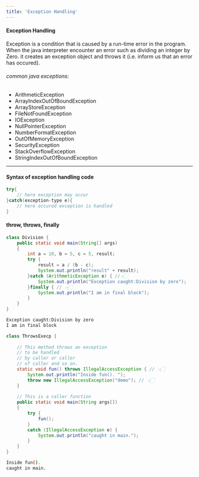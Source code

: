 ```yaml
---
title: 'Exception Handling'
---
```


#### Exception Handling

Exception is a condition that is caused by a run-time error in the program. When the java interpreter encounter an error such as dividing an integer by Zero. it creates an exception object and throws it (i.e. inform us that an error has occured).

###### common java exceptions:
- ArithmeticException
- ArrayIndexOutOfBoundException
- ArrayStoreException
- FileNotFoundException
- IOException
- NullPointerException
- NumberFormatException
- OutOfMemoryException
- SecurityException
- StackOverflowException
- StringIndexOutOfBoundException

---

#### Syntax of exception handling code

```java
try{
	// here exception may occur
}catch(exception-type e){
	// here occured exception is handled
}
```

#### throw, throws, finally

```java
class Division {
    public static void main(String[] args)
    {
        int a = 10, b = 5, c = 5, result;
        try {
            result = a / (b - c);
            System.out.println("result" + result);
        }catch (ArithmeticException e) { //👈🏻
            System.out.println("Exception caught:Division by zero");
        }finally { // 👈🏻
            System.out.println("I am in final block");
        }
    }
}
```
```bash
Exception caught:Division by zero
I am in final block
```

```java
class ThrowsExecp {
 
    // This method throws an exception
    // to be handled
    // by caller or caller
    // of caller and so on.
    static void fun() throws IllegalAccessException { // 👈🏻
        System.out.println("Inside fun(). ");
        throw new IllegalAccessException("demo"); // 👈🏻
    }
 
    // This is a caller function
    public static void main(String args[])
    {
        try {
            fun();
        }
        catch (IllegalAccessException e) {
            System.out.println("caught in main.");
        }
    }
}
```


```bash
Inside fun(). 
caught in main.
```